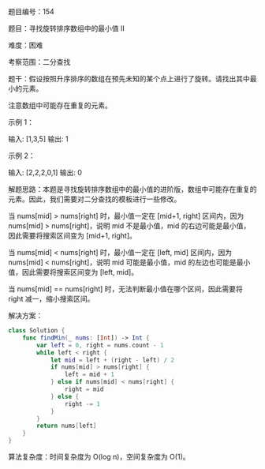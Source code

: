 题目编号：154

题目：寻找旋转排序数组中的最小值 II

难度：困难

考察范围：二分查找

题干：假设按照升序排序的数组在预先未知的某个点上进行了旋转。请找出其中最小的元素。

注意数组中可能存在重复的元素。

示例 1：

输入: [1,3,5]
输出: 1

示例 2：

输入: [2,2,2,0,1]
输出: 0

解题思路：本题是寻找旋转排序数组中的最小值的进阶版，数组中可能存在重复的元素。因此，我们需要对二分查找的模板进行一些修改。

当 nums[mid] > nums[right] 时，最小值一定在 [mid+1, right] 区间内，因为 nums[mid] > nums[right]，说明 mid 不是最小值，mid 的右边可能是最小值，因此需要将搜索区间变为 [mid+1, right]。

当 nums[mid] < nums[right] 时，最小值一定在 [left, mid] 区间内，因为 nums[mid] < nums[right]，说明 mid 可能是最小值，mid 的左边也可能是最小值，因此需要将搜索区间变为 [left, mid]。

当 nums[mid] == nums[right] 时，无法判断最小值在哪个区间，因此需要将 right 减一，缩小搜索区间。

解决方案：

```swift
class Solution {
    func findMin(_ nums: [Int]) -> Int {
        var left = 0, right = nums.count - 1
        while left < right {
            let mid = left + (right - left) / 2
            if nums[mid] > nums[right] {
                left = mid + 1
            } else if nums[mid] < nums[right] {
                right = mid
            } else {
                right -= 1
            }
        }
        return nums[left]
    }
}
```

算法复杂度：时间复杂度为 O(log n)，空间复杂度为 O(1)。